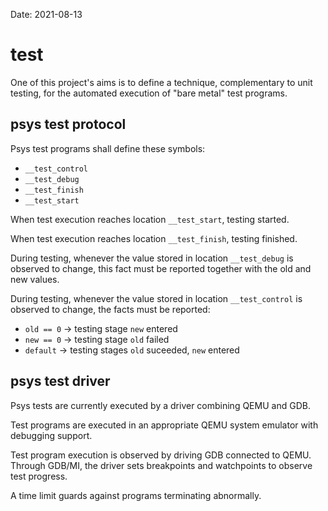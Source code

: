 Date: 2021-08-13

# test

One of this project's aims is to define a technique, complementary to unit testing, for the 
automated execution of "bare metal" test programs.

## psys test protocol

Psys test programs shall define these symbols:

* `__test_control`
* `__test_debug`
* `__test_finish`
* `__test_start`

When test execution reaches location `__test_start`, testing started.

When test execution reaches location `__test_finish`, testing finished.

During testing, whenever the value stored in location `__test_debug` is observed to change,
this fact must be reported together with the old and new values.

During testing, whenever the value stored in location `__test_control` is observed to change,
the facts must be reported:

* `old == 0` -> testing stage `new` entered
* `new == 0` -> testing stage `old` failed
* `default`  -> testing stages `old` suceeded, `new` entered 

## psys test driver

Psys tests are currently executed by a driver combining QEMU and GDB.

Test programs are executed in an appropriate QEMU system emulator with debugging support.

Test program execution is observed by driving GDB connected to QEMU.
Through GDB/MI, the driver sets breakpoints and watchpoints to observe test progress.

A time limit guards against programs terminating abnormally.
